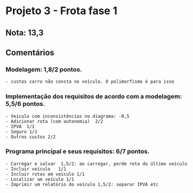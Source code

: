 # Projeto 3 - Frota fase 1

## Nota: 13,3

## Comentários
	
	
### Modelagem: 1,8/2 pontos. 
	- custos carro não consta no veículo. O polimorfismo é para isso
	
### Implementação dos requisitos de acordo com a modelagem: 5,5/6 pontos. 
	- Veiculo com inconsistências no diagrama: -0,5
	- Adicionar rota (com autonomia)  2/2 
	- IPVA  1/1
	- Seguro 1/1
	- Outros custos 2/2
	
### Programa principal e seus requisitos: 6/7 pontos.
	- Carregar e salvar  1,5/2: ao carregar, perde rota do último veículo
	- Incluir veículo 	1/1
	- Incluir rotas em veículo 1/1 
	- Localizar um veículo 1/1
	- Imprimir um relatório do veículo 1,5/2: separar IPVA etc 
